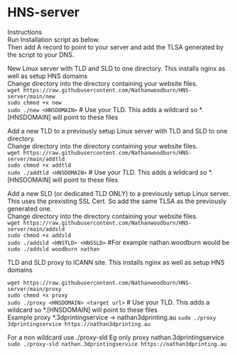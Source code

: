 # HNS-server
Instructions  
Run Installation script as below.  
Then add A record to point to your server and add the TLSA generated by the script to your DNS.  

New Linux server with TLD and SLD to one directory. This installs nginx as well as setup HNS domains  
Change directory into the directory containing your website files.  
`wget https://raw.githubusercontent.com/Nathanwoodburn/HNS-server/main/new`  
`sudo chmod +x new`  
`sudo ./new <HNSDOMAIN>` # Use your TLD. This adds a wildcard so *.[HNSDOMAIN] will point to these files  


Add a new TLD to a previously setup Linux server with TLD and SLD to one directory.  
Change directory into the directory containing your website files.  
`wget https://raw.githubusercontent.com/Nathanwoodburn/HNS-server/main/addtld`  
`sudo chmod +x addtld`  
`sudo ./addtld <HNSDOMAIN>` # Use your TLD. This adds a wildcard so *.[HNSDOMAIN] will point to these files  

Add a new SLD (or dedicated TLD ONLY) to a previously setup Linux server. This uses the prexisting SSL Cert. So add the same TLSA as the previously generated one.  
Change directory into the directory containing your website files.  
`wget https://raw.githubusercontent.com/Nathanwoodburn/HNS-server/main/addsld`  
`sudo chmod +x addsld`  
`sudo ./addsld <HNSTLD> <HNSSLD>` #For example nathan.woodburn would be `sudo ./addsld woodburn nathan`  

TLD and SLD proxy to ICANN site. This installs nginx as well as setup HNS domains  

`wget https://raw.githubusercontent.com/Nathanwoodburn/HNS-server/main/proxy`  
`sudo chmod +x proxy`  
`sudo ./proxy <HNSDOMAIN> <target url>` # Use your TLD. This adds a wildcard so *.[HNSDOMAIN] will point to these files  
Example proxy *.3dprintingservice -> nathan3dprinting.au
`sudo ./proxy 3dprintingservice https://nathan3dprinting.au`

For a non wildcard use ./proxy-sld
Eg only proxy nathan.3dprintingservice
`sudo ./proxy-sld nathan.3dprintingservice https://nathan3dprinting.au`
